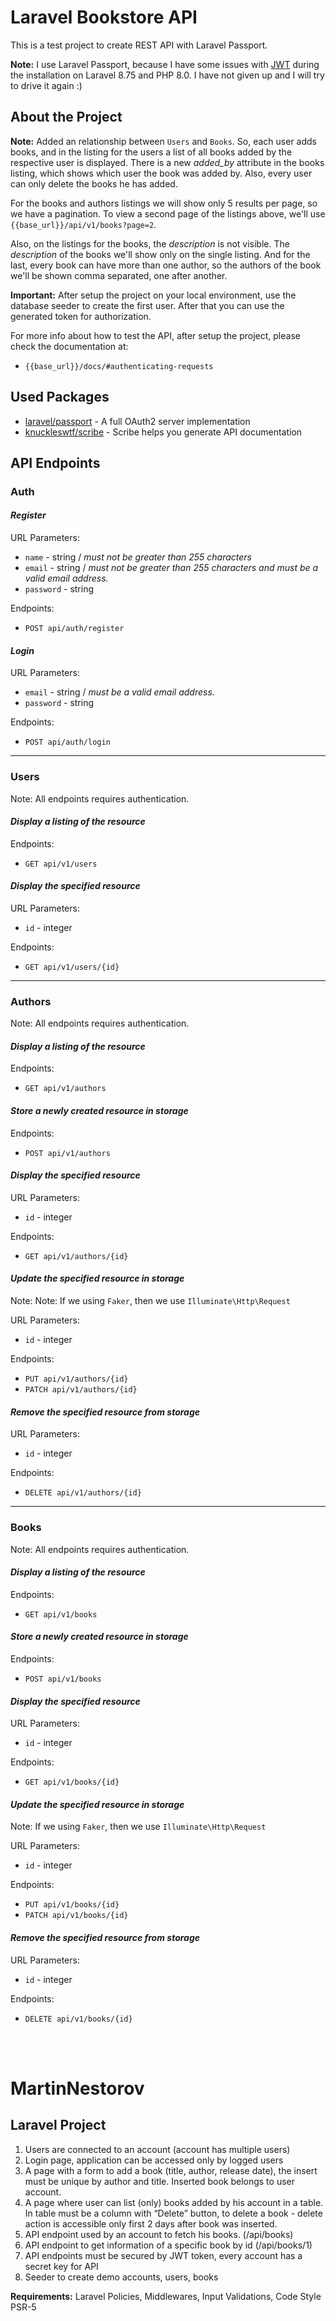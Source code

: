 # Laravel Bookstore API

This is a test project to create REST API with Laravel Passport.

**Note:** I use Laravel Passport, because I have some issues with [JWT](https://github.com/tymondesigns/jwt-auth) during the installation on Laravel 8.75 and PHP 8.0. I have not given up and I will try to drive it again :)

## About the Project

**Note:** Added an relationship between `Users` and `Books`. So, each user adds books, and in the listing for the users a list of all books added by the respective user is displayed. There is a new *added_by* attribute in the books listing, which shows which user the book was added by. Also, еvery user can only delete the books he has added.

For the books and authors listings we will show only 5 results per page, so we have a pagination. To view a second page of the listings above, we'll use `{{base_url}}/api/v1/books?page=2`. 

Also, on the listings for the books, the *description* is not visible. The *description* of the books we'll show only on the single listing. And for the last, every book can have more than one author, so the authors of the book we'll be shown comma separated, one after another.

**Important:** After setup the project on your local environment, use the database seeder to create the first user. After that you can use the generated token for authorization.

For more info about how to test the API, after setup the project, please check the documentation at: 
- `{{base_url}}/docs/#authenticating-requests`

## Used Packages

- [laravel/passport](https://laravel.com/docs/8.x/passport) - A full OAuth2 server implementation
- [knuckleswtf/scribe](https://github.com/knuckleswtf/scribe) - Scribe helps you generate API documentation

## API Endpoints

### **Auth**

#### *Register*

URL Parameters:

- `name` - string / *must not be greater than 255 characters*
- `email` - string / *must not be greater than 255 characters and must be a valid email address.*
- `password` - string  

Endpoints:

- `POST api/auth/register`

#### *Login*

URL Parameters:

- `email` - string / *must be a valid email address.*
- `password` - string  

Endpoints:

- `POST api/auth/login`

---

### **Users**

Note: All endpoints requires authentication.

#### *Display a listing of the resource*

Endpoints:

- `GET api/v1/users`

#### *Display the specified resource*

URL Parameters:

- `id` - integer 

Endpoints:

- `GET api/v1/users/{id}`

---

### **Authors**

Note: All endpoints requires authentication.

#### *Display a listing of the resource*

Endpoints:

- `GET api/v1/authors`

#### *Store a newly created resource in storage*

Endpoints:

- `POST api/v1/authors`

#### *Display the specified resource*

URL Parameters:

- `id` - integer 

Endpoints:

- `GET api/v1/authors/{id}`

#### *Update the specified resource in storage*

Note: Note: If we using `Faker`, then we use `Illuminate\Http\Request`

URL Parameters:

- `id` - integer  

Endpoints:

- `PUT api/v1/authors/{id}`
- `PATCH api/v1/authors/{id}`

#### *Remove the specified resource from storage*

URL Parameters:

- `id` - integer 

Endpoints:

- `DELETE api/v1/authors/{id}`

---

### **Books**

Note: All endpoints requires authentication.

#### *Display a listing of the resource*

Endpoints:

- `GET api/v1/books`

#### *Store a newly created resource in storage*

Endpoints:

- `POST api/v1/books`

#### *Display the specified resource*

URL Parameters:

- `id` - integer 

Endpoints:

- `GET api/v1/books/{id}`

#### *Update the specified resource in storage*

Note: If we using `Faker`, then we use `Illuminate\Http\Request`

URL Parameters:

- `id` - integer  

Endpoints:

- `PUT api/v1/books/{id}`
- `PATCH api/v1/books/{id}`

#### *Remove the specified resource from storage*

URL Parameters:

- `id` - integer 

Endpoints:

- `DELETE api/v1/books/{id}`

<br>
<br>

# MartinNestorov

## Laravel Project

1. Users are connected to an account (account has multiple users)
2. Login page, application can be accessed only by logged users
3. A page with a form to add a book (title, author, release date), the insert must be unique by author and title. Inserted book belongs to user account.
4. A page where user can list (only) books added by his account in a table. In table must be a column with “Delete” button, to delete a book - delete action is accessible only first 2 days after book was inserted. 
5. API endpoint used by an account to fetch his books. (/api/books)
6. API endpoint to get information of a specific book by id (/api/books/1)
7. API endpoints must be secured by JWT token, every account has a secret key for API
8. Seeder to create demo accounts, users, books

**Requirements:** Laravel Policies, Middlewares, Input Validations, Code Style PSR-5
